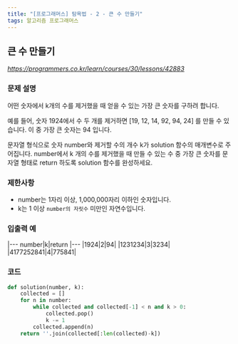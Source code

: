 ```yaml
---
title: "[프로그래머스] 탐욕법 - 2 - 큰 수 만들기"
tags: 알고리즘 프로그래머스
---
```


## 큰 수 만들기

*<https://programmers.co.kr/learn/courses/30/lessons/42883>*

### 문제 설명

어떤 숫자에서 k개의 수를 제거했을 때 얻을 수 있는 가장 큰 숫자를 구하려 합니다.

예를 들어, 숫자 1924에서 수 두 개를 제거하면 [19, 12, 14, 92, 94, 24] 를 만들 수 있습니다. 이 중 가장 큰 숫자는 94 입니다.

문자열 형식으로 숫자 number와 제거할 수의 개수 k가 solution 함수의 매개변수로 주어집니다. number에서 k 개의 수를 제거했을 때 만들 수 있는 수 중 가장 큰 숫자를 문자열 형태로 return 하도록 solution 함수를 완성하세요.

### 제한사항

* number는 1자리 이상, 1,000,000자리 이하인 숫자입니다.
* k는 1 이상 `number의 자릿수` 미만인 자연수입니다.

### 입출력 예

|---
number|k|return
|---
|1924|2|94|
|1231234|3|3234|
|4177252841|4|775841|

### 코드

``` python
def solution(number, k):
    collected = []
    for n in number:
        while collected and collected[-1] < n and k > 0:
            collected.pop()
            k -= 1
        collected.append(n)
    return ''.join(collected[:len(collected)-k])
```